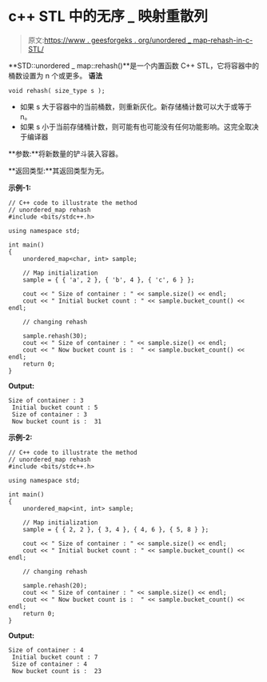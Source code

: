 # c++ STL 中的无序 _ 映射重散列

> 原文:[https://www . geesforgeks . org/unordered _ map-rehash-in-c-STL/](https://www.geeksforgeeks.org/unordered_map-rehash-in-c-stl/)

**STD::unordered _ map::rehash()**是一个内置函数 C++ STL，它将容器中的桶数设置为 n 个或更多。
**语法**

```
void rehash( size_type s );

```

*   如果 s 大于容器中的当前桶数，则重新灰化。新存储桶计数可以大于或等于 n。
*   如果 s 小于当前存储桶计数，则可能有也可能没有任何功能影响。这完全取决于编译器

**参数:**将新数量的铲斗装入容器。

**返回类型:**其返回类型为无。

**示例-1:**

```
// C++ code to illustrate the method
// unordered_map rehash
#include <bits/stdc++.h>

using namespace std;

int main()
{
    unordered_map<char, int> sample;

    // Map initialization
    sample = { { 'a', 2 }, { 'b', 4 }, { 'c', 6 } };

    cout << " Size of container : " << sample.size() << endl;
    cout << " Initial bucket count : " << sample.bucket_count() << endl;

    // changing rehash

    sample.rehash(30);
    cout << " Size of container : " << sample.size() << endl;
    cout << " Now bucket count is :  " << sample.bucket_count() << endl;
    return 0;
}
```

**Output:**

```
Size of container : 3
 Initial bucket count : 5
 Size of container : 3
 Now bucket count is :  31

```

**示例-2:**

```
// C++ code to illustrate the method
// unordered_map rehash
#include <bits/stdc++.h>

using namespace std;

int main()
{
    unordered_map<int, int> sample;

    // Map initialization
    sample = { { 2, 2 }, { 3, 4 }, { 4, 6 }, { 5, 8 } };

    cout << " Size of container : " << sample.size() << endl;
    cout << " Initial bucket count : " << sample.bucket_count() << endl;

    // changing rehash

    sample.rehash(20);
    cout << " Size of container : " << sample.size() << endl;
    cout << " Now bucket count is :  " << sample.bucket_count() << endl;
    return 0;
}
```

**Output:**

```
Size of container : 4
 Initial bucket count : 7
 Size of container : 4
 Now bucket count is :  23

```